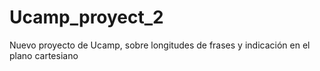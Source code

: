 # Ucamp_proyect_2
Nuevo proyecto de Ucamp, sobre longitudes de frases y indicación en el plano cartesiano
